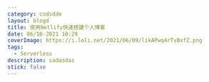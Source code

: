 ```yaml
---
category: codsdde
layout: blogd
title: 使用Netlify快速搭建个人博客
date: 06/10-2021 10:29
coverImage: https://i.loli.net/2021/06/09/likAPwq4rTvBxfZ.png
tags:
  - Serverless
description: sadasdas
stick: false
---
```


